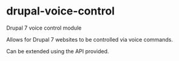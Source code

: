 # drupal-voice-control
Drupal 7 voice control module

Allows for Drupal 7 websites to be controlled via voice commands.

Can be extended using the API provided.

